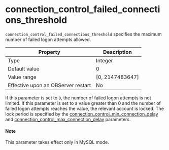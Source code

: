 connection_control_failed_connections_threshold
====================================================================

`connection_control_failed_connections_threshold` specifies the maximum number of failed logon attempts allowed.


| Property | Description |
|------------------|------------------|
| Type | Integer |
| Default value | 0 |
| Value range | \[0, 2147483647\] |
| Effective upon an OBServer restart | No |


If this parameter is set to `0`, the number of failed logon attempts is not limited. If this parameter is set to a value greater than 0 and the number of failed logon attempts reaches the value, the relevant account is locked. The lock period is specified by the [connection_control_min_connection_delay](../400.tenant-level-configuration-items/600.connection_control_min_connection_delay.md) and [connection_control_max_connection_delay](../400.tenant-level-configuration-items/700.connection_control_max_connection_delay.md) parameters.

<main id="notice" type='explain'>
    <h4>Note</h4>
    <p>This parameter takes effect only in MySQL mode. </p>
  </main>

